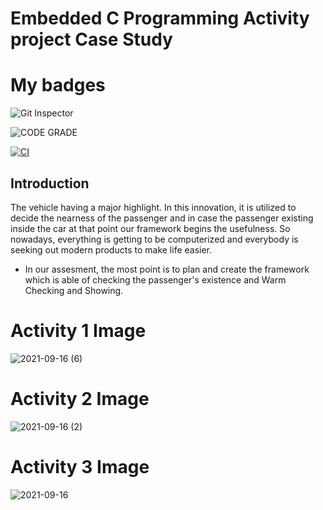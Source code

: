 # Embedded C Programming Activity project Case Study

# My badges

![Git Inspector](https://www.code-inspector.com/project/28872/score/svg)

![CODE GRADE](https://www.code-inspector.com/project/28872/status/svg)

[![CI](https://github.com/shubuunama/Stepin_Embedded_Project/actions/workflows/main.yml/badge.svg)](https://github.com/shubuunama/Stepin_Embedded_Project/actions/workflows/main.yml)

## Introduction

The vehicle having a major highlight. In this innovation, it is utilized to decide the nearness of the passenger and in case the passenger existing inside the car at that point our framework begins the usefulness. So nowadays, everything is getting to be computerized and everybody is seeking out modern products to make life easier.

* In our assesment, the most point is to plan and create the framework which is able of checking the passenger's existence and Warm Checking and Showing.



# Activity 1 Image



![2021-09-16 (6)](https://user-images.githubusercontent.com/89735311/133624770-a44e4a6b-e93b-4478-a64a-2325f14478cc.png)

# Activity 2 Image


![2021-09-16 (2)](https://user-images.githubusercontent.com/89735311/133625175-64135cec-77c3-4bcb-aead-52c1120bc04d.png)

# Activity 3 Image


![2021-09-16](https://user-images.githubusercontent.com/89735311/133625499-2b2faa9d-de32-4cfc-870e-93c9caf5a8f0.png)
